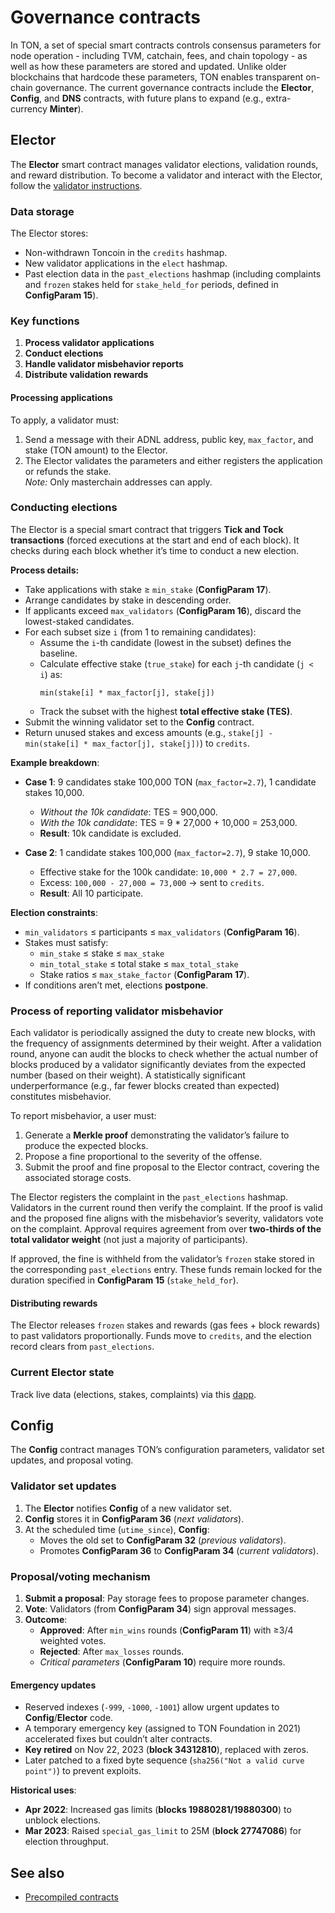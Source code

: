 # Governance contracts

In TON, a set of special smart contracts controls consensus parameters for node operation - including TVM, catchain, fees, and chain topology - as well as how these parameters are stored and updated. Unlike older blockchains that hardcode these parameters, TON enables transparent on-chain governance. The current governance contracts include the **Elector**, **Config**, and **DNS** contracts, with future plans to expand (e.g., extra-currency **Minter**).

## Elector

The **Elector** smart contract manages validator elections, validation rounds, and reward distribution. To become a validator and interact with the Elector, follow the [validator instructions](https://ton.org/validator).

### Data storage

The Elector stores:

- Non-withdrawn Toncoin in the `credits` hashmap.
- New validator applications in the `elect` hashmap.
- Past election data in the `past_elections` hashmap (including complaints and `frozen` stakes held for `stake_held_for` periods, defined in **ConfigParam 15**).

### Key functions

1. **Process validator applications**
2. **Conduct elections**
3. **Handle validator misbehavior reports**
4. **Distribute validation rewards**

#### Processing applications

To apply, a validator must:

1. Send a message with their ADNL address, public key, `max_factor`, and stake (TON amount) to the Elector.
2. The Elector validates the parameters and either registers the application or refunds the stake.  
   _Note:_ Only masterchain addresses can apply.

### Conducting elections

The Elector is a special smart contract that triggers **Tick and Tock transactions** (forced executions at the start and end of each block). It checks during each block whether it’s time to conduct a new election.

**Process details:**

- Take applications with stake ≥ `min_stake` (**ConfigParam 17**).
- Arrange candidates by stake in descending order.
- If applicants exceed `max_validators` (**ConfigParam 16**), discard the lowest-staked candidates.
- For each subset size `i` (from 1 to remaining candidates):
  - Assume the `i`-th candidate (lowest in the subset) defines the baseline.
  - Calculate effective stake (`true_stake`) for each `j`-th candidate (`j < i`) as:
    ```
    min(stake[i] * max_factor[j], stake[j])
    ```
  - Track the subset with the highest **total effective stake (TES)**.
- Submit the winning validator set to the **Config** contract.
- Return unused stakes and excess amounts (e.g., `stake[j] - min(stake[i] * max_factor[j], stake[j])`) to `credits`.

**Example breakdown**:

- **Case 1**: 9 candidates stake 100,000 TON (`max_factor=2.7`), 1 candidate stakes 10,000.

  - _Without the 10k candidate_: TES = 900,000.
  - _With the 10k candidate_: TES = 9 \* 27,000 + 10,000 = 253,000.
  - **Result**: 10k candidate is excluded.

- **Case 2**: 1 candidate stakes 100,000 (`max_factor=2.7`), 9 stake 10,000.
  - Effective stake for the 100k candidate: `10,000 * 2.7 = 27,000`.
  - Excess: `100,000 - 27,000 = 73,000` → sent to `credits`.
  - **Result**: All 10 participate.

**Election constraints**:

- `min_validators` ≤ participants ≤ `max_validators` (**ConfigParam 16**).
- Stakes must satisfy:
  - `min_stake` ≤ stake ≤ `max_stake`
  - `min_total_stake` ≤ total stake ≤ `max_total_stake`
  - Stake ratios ≤ `max_stake_factor` (**ConfigParam 17**).
- If conditions aren’t met, elections **postpone**.

### Process of reporting validator misbehavior  

Each validator is periodically assigned the duty to create new blocks, with the frequency of assignments determined by their weight. After a validation round, anyone can audit the blocks to check whether the actual number of blocks produced by a validator significantly deviates from the expected number (based on their weight). A statistically significant underperformance (e.g., far fewer blocks created than expected) constitutes misbehavior.  

To report misbehavior, a user must:  
1. Generate a **Merkle proof** demonstrating the validator’s failure to produce the expected blocks.  
2. Propose a fine proportional to the severity of the offense.  
3. Submit the proof and fine proposal to the Elector contract, covering the associated storage costs.  

The Elector registers the complaint in the `past_elections` hashmap. Validators in the current round then verify the complaint. If the proof is valid and the proposed fine aligns with the misbehavior’s severity, validators vote on the complaint. Approval requires agreement from over **two-thirds of the total validator weight** (not just a majority of participants).  

If approved, the fine is withheld from the validator’s `frozen` stake stored in the corresponding `past_elections` entry. These funds remain locked for the duration specified in **ConfigParam 15** (`stake_held_for`).  


#### Distributing rewards

The Elector releases `frozen` stakes and rewards (gas fees + block rewards) to past validators proportionally. Funds move to `credits`, and the election record clears from `past_elections`.

### Current Elector state

Track live data (elections, stakes, complaints) via this [dapp](https://1ixi1.github.io/elector/).

## Config

The **Config** contract manages TON’s configuration parameters, validator set updates, and proposal voting.

### Validator set updates

1. The **Elector** notifies **Config** of a new validator set.
2. **Config** stores it in **ConfigParam 36** (_next validators_).
3. At the scheduled time (`utime_since`), **Config**:
   - Moves the old set to **ConfigParam 32** (_previous validators_).
   - Promotes **ConfigParam 36** to **ConfigParam 34** (_current validators_).

### Proposal/voting mechanism

1. **Submit a proposal**: Pay storage fees to propose parameter changes.
2. **Vote**: Validators (from **ConfigParam 34**) sign approval messages.
3. **Outcome**:
   - **Approved**: After `min_wins` rounds (**ConfigParam 11**) with ≥3/4 weighted votes.
   - **Rejected**: After `max_losses` rounds.
   - _Critical parameters_ (**ConfigParam 10**) require more rounds.

#### Emergency updates

- Reserved indexes (`-999`, `-1000`, `-1001`) allow urgent updates to **Config**/**Elector** code.
- A temporary emergency key (assigned to TON Foundation in 2021) accelerated fixes but couldn’t alter contracts.
- **Key retired** on Nov 22, 2023 (**block 34312810**), replaced with zeros.
- Later patched to a fixed byte sequence (`sha256("Not a valid curve point")`) to prevent exploits.

**Historical uses**:

- **Apr 2022**: Increased gas limits (**blocks 19880281/19880300**) to unblock elections.
- **Mar 2023**: Raised `special_gas_limit` to 25M (**block 27747086**) for election throughput.

## See also

- [Precompiled contracts](/v3/documentation/smart-contracts/contracts-specs/precompiled-contracts)
